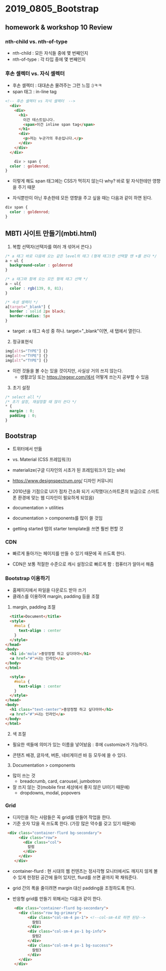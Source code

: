 # 2019_0805_Bootstrap

## homework & workshop 10 Review

### nth-child vs. nth-of-type

- nth-child : 모든 자식들 중에 몇 번째인지
- nth-of-type : 각 타입 중에 몇 번째인지



### 후손 셀렉터 vs. 자식 셀렉터

- 후손 셀렉터 : 대대손손 물려주는 그런 느낌 :)ㅋㅋ
- span 태그 : in-line tag

```html
<!-- 후손 셀렉터 vs 자식 셀렉터  -->
  <div>
    <div>
      <h1>
        이건 테스트입니다.
        <span>이건 inline span tag</span>
      </h1>
      <div>
        <p>저는 누군가의 후손입니다.</p>
      </div>
    </div>
  </div>
```

```css
	div > span {
  color : goldenrod;
}
```

- 이렇게 해도 span 태그에는 CSS가 먹히지 않는다 why?  바로 밑 자식한테만 영향을 주기 때문

- 자식뿐만이 아닌 후손한테 모든 영향을 주고 싶을 때는 다음과 같이 하면 된다.

```css
div span {
  color : goldenrod;
}
```



## MBTI 사이트 만들기(mbti.html)

1. 복합 선택자(선택자를 여러 개 섞어서 쓴다.)

```css
/* a 태그 바로 다음에 오는 같은 level의 태그 (형제 태그)만 선택할 땐 +를 쓴다 */
a + ul {
  background-color : goldenrod
}

/* a 태그와 함께 오는 모든 형제 태그 선택 */
a ~ ul{
  color : rgb(139, 0, 81);
}

/* 속성 셀렉터 */
a[target="_blank"] {
  border : solid 2px black;
  border-radius: 5px
}
```

- target : a 태그 속성 중 하나. target="_blank"이면, 새 탭에서 열린다.



2. 정규표현식

```css
img[alt$="TYPE"] {}
img[alt~="TYPE"] {}
img[alt^="TYPE"] {}
```

- 이런 것들을 볼 수는 있을 것이지만, 사실상 거의 쓰지 않는다.
  - 생활코딩 또는 https://regexr.com/에서 어떻게 쓰는지 공부할 수 있음



3. 초기 설정

```css
/* select all */
/* 초기 설정, 재설정할 때 많이 쓴다 */
* {
  margin : 0;
  padding : 0;
}
```



## Bootstrap

- 트위터에서 만듦 
- vs. Material (CSS 프레임워크)
- materialize(구글 디자인의 시초가 된 프레임워크가 있는 site)
- https://www.designspectrum.org/ 디자인 커뮤니티
- 2010년을 기점으로 UI가 점차 간소화 되기 시작했다(스마트폰의 보급으로 스마트폰 환경에 맞는 웹 디자인이 필요하게 되었음)

- documentation > utilities
- documentation > components를 많이 쓸 것임
- getting started 탭의 starter template을 쓰면 훨씬 편할 것



### CDN

- 빠르게 돌아가는 페이지를 만들 수 있기 때문에 꼭 쓰도록 한다.

- CDN은 보통 적절한 수준으로 캐시 설정으로 빠르게 함 : 컴퓨터가 알아서 해줌



### Bootstrap 이용하기

- 홈페이지에서 파일을 다운로드 받아 쓰기
- 클래스를 이용하여 margin, padding 등을 조절

1. margin, padding 조절

```html
  <title>Document</title>
  <style>
    #mola {
      text-align : center
    }
  </style>
</head>
<body>
  <h1 id='mola'>중앙정렬 하고 싶다아아</h1>
  <a href="#">나는 인라인</a>
</body>
</html>
```

```html
  <style>
    #mola {
      text-align : center
    }
  </style>
</head>
<body>
  <h1 class="text-center">중앙정렬 하고 싶다아아</h1>
  <a href="#">나는 인라인</a>
</body>
</html>
```



2. 색 조절

- 필요한 색들에 의미가 있는 이름을 넣어놨음 : 후에 customize가 가능하다.

- 콘텐츠 배경, 글자색, 버튼, 네비게이션 바 등 모두에 쓸 수 있다.



3. Documentation > components

- 많이 쓰는 것	
  - breadcrumb, card, carousel, jumbotron
- 잘 쓰지 않는 것(mobile first 세상에서 좋지 않은 UI이기 때문에)
  - dropdowns, modal, popovers





### Grid

- 디자인을 하는 사람들은 꼭 grid를 만들어 작업을 한다.
- 기준 숫자 12을 꼭 쓰도록 한다. (가장 많은 약수를 갖고 있기 때문에)

```html
 <div class="container-flurd bg-secondary">
      <div class="row">
        <div class="col">
          칼럼
        </div>
      </div>
    </div>
```

- container-flurd : 현 시대의 웹 컨텐츠는 정사각형 모니터에서도 깨지지 않게 볼 수 있게 한정된 공간에 들어 있지만, flurd를 쓰면 끝까지 꽉 채워준다.

- grid 간의 폭을 줄이려면 margin 대신 padding을 조정하도록 한다.
- 반응형 grid를 만들기 위해서는 다음과 같이 한다.

```html
    <div class="container-flurd bg-secondary">
      <div class="row bg-primary">
          <div class="col-sm-4 px-1"> <!--col-sm-4로 하면 된당-->
            칼럼1
          </div>
          <div class="col-sm-4 px-1 bg-info">
            칼럼2
          </div>
          <div class="col-sm-4 px-1 bg-success">
            칼럼3
          </div>
      </div>
    </div>
```

